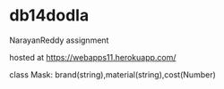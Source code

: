 # db14dodla
NarayanReddy assignment 

hosted at https://webapps11.herokuapp.com/


class Mask: brand(string),material(string),cost(Number)

